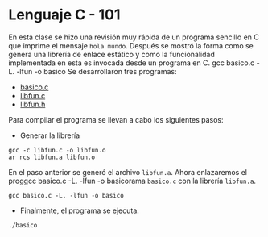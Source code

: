 # Lenguaje C - 101
En esta clase se hizo una revisión muy rápida de un programa sencillo en C que imprime el mensaje `hola mundo`. Después se mostró la forma como se genera una librería de enlace estático y como la funcionalidad implementada en esta es invocada desde un programa en C.
gcc basico.c -L. -lfun -o basico
Se desarrollaron tres programas:
* [basico.c](basico.c)
* [libfun.c](libfun.c)
* [libfun.h](libfun.h)

Para compilar el programa se llevan a cabo los siguientes pasos:

* Generar la librería

```
gcc -c libfun.c -o libfun.o
ar rcs libfun.a libfun.o
```

En el paso anterior se generó el archivo `libfun.a`. Ahora enlazaremos el proggcc basico.c -L. -lfun -o basicorama `basico.c` con la librería `libfun.a`.

```
gcc basico.c -L. -lfun -o basico
```
* Finalmente, el programa se ejecuta:


```
./basico
```
